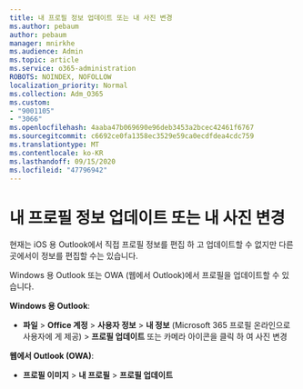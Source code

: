 ```yaml
---
title: 내 프로필 정보 업데이트 또는 내 사진 변경
ms.author: pebaum
author: pebaum
manager: mnirkhe
ms.audience: Admin
ms.topic: article
ms.service: o365-administration
ROBOTS: NOINDEX, NOFOLLOW
localization_priority: Normal
ms.collection: Adm_O365
ms.custom:
- "9001105"
- "3066"
ms.openlocfilehash: 4aaba47b069690e96deb3453a2bcec42461f6767
ms.sourcegitcommit: c6692ce0fa1358ec3529e59ca0ecdfdea4cdc759
ms.translationtype: MT
ms.contentlocale: ko-KR
ms.lasthandoff: 09/15/2020
ms.locfileid: "47796942"
---
```

# <a name="update-my-profile-information-or-change-my-picture"></a>내 프로필 정보 업데이트 또는 내 사진 변경

현재는 iOS 용 Outlook에서 직접 프로필 정보를 편집 하 고 업데이트할 수 없지만 다른 곳에서이 정보를 편집할 수는 있습니다. 

Windows 용 Outlook 또는 OWA (웹에서 Outlook)에서 프로필을 업데이트할 수 있습니다. 

**Windows 용 Outlook**: 

- **파일**  >  **Office 계정**  >  **사용자 정보**  >  **내 정보** (Microsoft 365 프로필 온라인으로 사용자에 게 제공) > **프로필 업데이트** 또는 카메라 아이콘을 클릭 하 여 사진 변경  
  
**웹에서 Outlook (OWA)**: 

- **프로필 이미지**  >  **내 프로필**  >  **프로필 업데이트**
